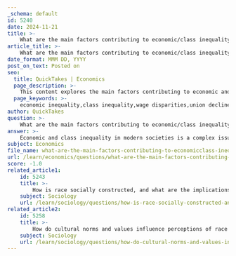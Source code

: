 ```yaml
---
_schema: default
id: 5240
date: 2024-11-21
title: >-
    What are the main factors contributing to economic/class inequality in modern societies?
article_title: >-
    What are the main factors contributing to economic/class inequality in modern societies?
date_format: MMM DD, YYYY
post_on_text: Posted on
seo:
  title: QuickTakes | Economics
  page_description: >-
    This content explores the main factors contributing to economic and class inequality in modern societies, including wage disparities, decline of union influence, social stratification, intersectionality of race and gender, access to education, cultural discrimination, health inequalities, and global economic trends.
  page_keywords: >-
    economic inequality,class inequality,wage disparities,union decline,social stratification,intersectionality,race and gender,access to education,discrimination,health inequalities,global economic trends
author: QuickTakes
question: >-
    What are the main factors contributing to economic/class inequality in modern societies?
answer: >-
    Economic and class inequality in modern societies is a complex issue influenced by various interrelated factors. Here are the main contributors:\n\n1. **Wage Disparities**: One of the most significant factors contributing to economic inequality is the difference in wages across various occupations. High-paying jobs often require specialized skills or education, while lower-paying jobs may not offer similar opportunities for advancement. This wage gap is exacerbated by the decline of organized labor unions, which historically played a crucial role in negotiating fair wages and benefits for workers. Studies indicate that the weakening of unions accounts for a substantial portion of the rise in income inequality, particularly in countries like the United States and the United Kingdom.\n\n2. **Decline of Union Influence**: The decline in union membership and influence has been linked to rising income inequality. As unions have weakened, the bargaining power of workers has diminished, leading to stagnation or even declines in wages for the middle and lower classes. This trend has contributed to a significant increase in income for the top earners, while the majority of workers have seen little to no wage growth.\n\n3. **Social Stratification**: Social class is a central concept in understanding economic inequality. Societies are often organized into hierarchies based on class, race, and gender, which leads to unequal access to resources and opportunities. Individuals from lower socioeconomic backgrounds may face barriers to education, healthcare, and employment, perpetuating cycles of poverty and limiting social mobility.\n\n4. **Intersectionality of Race and Gender**: Economic inequality is often racialized and gendered. For instance, women, particularly women of color, tend to earn less than their male counterparts across all racial groups. This intersectionality means that economic outcomes are not only influenced by gender but also by race, leading to compounded disadvantages for certain groups.\n\n5. **Access to Education**: Educational attainment is a critical factor in determining economic success. Disparities in access to quality education can lead to significant differences in income potential. Individuals from lower-income families may not have the same educational opportunities as their wealthier peers, which can limit their job prospects and earning potential.\n\n6. **Cultural and Institutional Discrimination**: Cultural discrimination and institutional racism can further entrench economic inequality. Policies and practices that disadvantage certain racial or ethnic groups can lead to disparities in employment, wages, and wealth accumulation. This systemic inequality can have long-lasting effects on communities and individuals.\n\n7. **Health Inequalities**: There is a clear relationship between social inequality and health outcomes. Individuals in lower socioeconomic classes often experience poorer health, which can affect their ability to work and earn a living. Health disparities are often linked to income inequality, as those with lower incomes may have less access to healthcare and healthy living conditions.\n\n8. **Global Economic Trends**: On a global scale, economic inequality has been influenced by historical factors, such as colonialism and globalization, which have created disparities between countries. While global inequality has been declining since the 1990s, significant disparities still exist, particularly between advanced economies and developing nations.\n\nIn summary, economic and class inequality in modern societies is driven by a combination of wage disparities, the decline of union influence, social stratification, intersectional factors of race and gender, access to education, cultural discrimination, health inequalities, and global economic trends. Addressing these issues requires comprehensive strategies that tackle the root causes of inequality and promote equitable access to resources and opportunities for all individuals.
subject: Economics
file_name: what-are-the-main-factors-contributing-to-economicclass-inequality-in-modern-societies.md
url: /learn/economics/questions/what-are-the-main-factors-contributing-to-economicclass-inequality-in-modern-societies
score: -1.0
related_article1:
    id: 5243
    title: >-
        How is race socially constructed, and what are the implications of this construction?
    subject: Sociology
    url: /learn/sociology/questions/how-is-race-socially-constructed-and-what-are-the-implications-of-this-construction
related_article2:
    id: 5258
    title: >-
        How do cultural norms and values influence perceptions of race and ethnicity?
    subject: Sociology
    url: /learn/sociology/questions/how-do-cultural-norms-and-values-influence-perceptions-of-race-and-ethnicity
---
```


&nbsp;